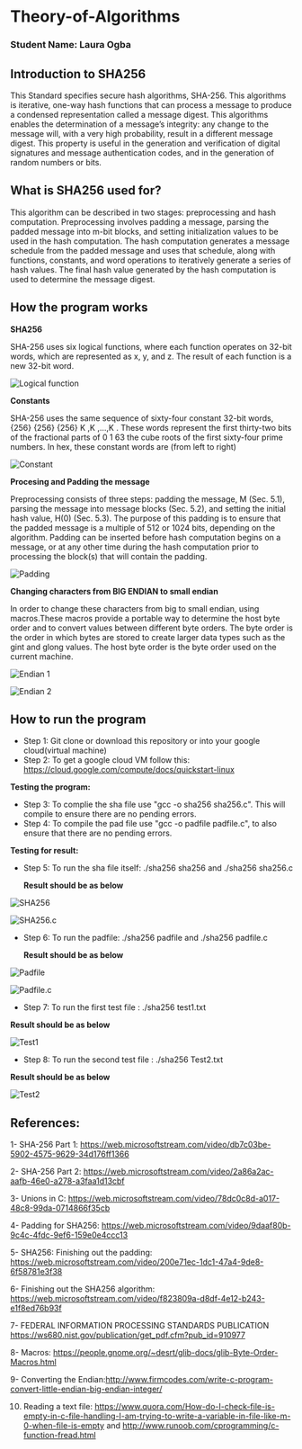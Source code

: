 # Theory-of-Algorithms

### Student Name: Laura Ogba


## Introduction to SHA256 

This Standard specifies secure hash algorithms, SHA-256. This algorithms is iterative, one-way hash
functions that can process a message to produce a condensed representation called a message
digest. This algorithms enables the determination of a message’s integrity: any change to the
message will, with a very high probability, result in a different message digest. This property is
useful in the generation and verification of digital signatures and message authentication codes,
and in the generation of random numbers or bits. 

## What is SHA256 used for?

This algorithm can be described in two stages: preprocessing and hash computation.
Preprocessing involves padding a message, parsing the padded message into m-bit blocks, and
setting initialization values to be used in the hash computation. The hash computation generates
a message schedule from the padded message and uses that schedule, along with functions,
constants, and word operations to iteratively generate a series of hash values. The final hash
value generated by the hash computation is used to determine the message digest. 
 
## How the program works

**SHA256**

SHA-256 uses six logical functions, where each function operates on 32-bit
words, which are represented as x, y, and z. The result of each function is a new 32-bit word. 

![Logical function](https://github.com/LauraOgba/Theory-of-Algorithms/blob/master/screenshots/processing.PNG)

**Constants**

 SHA-256 uses the same sequence of sixty-four constant 32-bit words,
{256} {256} {256} K ,K ,…,K . These words represent the first thirty-two bits of the fractional parts of 0 1 63
the cube roots of the first sixty-four prime numbers. In hex, these constant words are (from left
to right)

![Constant](https://github.com/LauraOgba/Theory-of-Algorithms/blob/master/screenshots/constants.PNG)

**Procesing and Padding the message**

Preprocessing consists of three steps: padding the message, M (Sec. 5.1), parsing the message
into message blocks (Sec. 5.2), and setting the initial hash value, H(0) (Sec. 5.3). The purpose of this padding is to ensure that the padded message is a multiple of 512 or 1024
bits, depending on the algorithm. Padding can be inserted before hash computation begins on a
message, or at any other time during the hash computation prior to processing the block(s) that
will contain the padding. 

![Padding](https://github.com/LauraOgba/Theory-of-Algorithms/blob/master/screenshots/padding.PNG)

**Changing characters from BIG ENDIAN to small endian**

In order to change these characters from big to small endian, using macros.These macros provide a portable way to determine the host byte order and to convert values between different byte orders.
The byte order is the order in which bytes are stored to create larger data types such as the gint and glong values. The host byte order is the byte order used on the current machine.

![Endian 1](https://github.com/LauraOgba/Theory-of-Algorithms/blob/master/screenshots/Endian1.PNG)

![Endian 2](https://github.com/LauraOgba/Theory-of-Algorithms/blob/master/screenshots/Endian2.PNG)

## How to run the program

* Step 1: Git clone or download this repository or into your google cloud(virtual machine)
* Step 2: To get a google cloud VM follow this: https://cloud.google.com/compute/docs/quickstart-linux

**Testing the program:**

* Step 3: To complie the sha file use "gcc -o sha256 sha256.c". This will compile to ensure there are no pending errors.
* Step 4: To compile the pad file use "gcc -o padfile padfile.c", to also ensure that there are no pending errors.

**Testing for result:**

* Step 5: To run the sha file itself: ./sha256 sha256 and ./sha256 sha256.c

  **Result should be as below**
  
![SHA256](https://github.com/LauraOgba/Theory-of-Algorithms/blob/master/screenshots/sha256.PNG)

![SHA256.c](https://github.com/LauraOgba/Theory-of-Algorithms/blob/master/screenshots/sha256-2.PNG)
  
* Step 6: To run the padfile: ./sha256 padfile and ./sha256 padfile.c

  **Result should be as below**
  
![Padfile](https://github.com/LauraOgba/Theory-of-Algorithms/blob/master/screenshots/padfile1.PNG)

![Padfile.c](https://github.com/LauraOgba/Theory-of-Algorithms/blob/master/screenshots/padfile2.PNG)

  
 * Step 7: To run the first test file : ./sha256 test1.txt
 
  **Result should be as below**
  
  ![Test1](https://github.com/LauraOgba/Theory-of-Algorithms/blob/master/screenshots/test1.PNG)
  
  
 * Step 8: To run the second test file : ./sha256 Test2.txt
 
  **Result should be as below** 
  
  ![Test2](https://github.com/LauraOgba/Theory-of-Algorithms/blob/master/screenshots/Test2.PNG)
 


## References:
1- SHA-256 Part 1: https://web.microsoftstream.com/video/db7c03be-5902-4575-9629-34d176ff1366

2- SHA-256 Part 2: https://web.microsoftstream.com/video/2a86a2ac-aafb-46e0-a278-a3faa1d13cbf

3- Unions in C: https://web.microsoftstream.com/video/78dc0c8d-a017-48c8-99da-0714866f35cb

4- Padding for SHA256: https://web.microsoftstream.com/video/9daaf80b-9c4c-4fdc-9ef6-159e0e4ccc13

5- SHA256: Finishing out the padding: https://web.microsoftstream.com/video/200e71ec-1dc1-47a4-9de8-6f58781e3f38

6- Finishing out the SHA256 algorithm: https://web.microsoftstream.com/video/f823809a-d8df-4e12-b243-e1f8ed76b93f

7- FEDERAL INFORMATION PROCESSING STANDARDS PUBLICATION https://ws680.nist.gov/publication/get_pdf.cfm?pub_id=910977

8- Macros: https://people.gnome.org/~desrt/glib-docs/glib-Byte-Order-Macros.html

9- Converting the Endian:http://www.firmcodes.com/write-c-program-convert-little-endian-big-endian-integer/

10. Reading a text file: https://www.quora.com/How-do-I-check-file-is-empty-in-c-file-handling-I-am-trying-to-write-a-variable-in-file-like-m-0-when-file-is-empty and http://www.runoob.com/cprogramming/c-function-fread.html
  

